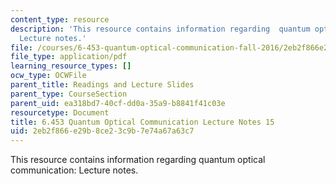 ```yaml
---
content_type: resource
description: 'This resource contains information regarding  quantum optical communication:
  Lecture notes.'
file: /courses/6-453-quantum-optical-communication-fall-2016/2eb2f866e29b8ce23c9b7e74a67a63c7_MIT6_453F16_Lect15.pdf
file_type: application/pdf
learning_resource_types: []
ocw_type: OCWFile
parent_title: Readings and Lecture Slides
parent_type: CourseSection
parent_uid: ea318bd7-40cf-dd0a-35a9-b8841f41c03e
resourcetype: Document
title: 6.453 Quantum Optical Communication Lecture Notes 15
uid: 2eb2f866-e29b-8ce2-3c9b-7e74a67a63c7
---
```

This resource contains information regarding  quantum optical communication: Lecture notes.